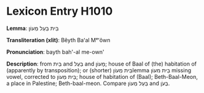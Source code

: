 # Lexicon Entry H1010

**Lemma**: בֵּית בַּעַל מְעוֹן

**Transliteration (xlit)**: Bêyth Baʻal Mᵉʻôwn

**Pronunciation**: bayth bah'-al me-own'

**Description**:
from בַּיִת and בַּעַל and מָעוֹן; house of Baal of (the) habitation of (apparently by transposition); or (shorter) בֵּית מְעוֹןlemma בֵּית מעוֹן missing vowel, corrected to בֵּית מְעוֹן; house of habitation of (Baal); Beth-Baal-Meon, a place in Palestine; Beth-baal-meon. Compare בַּעַל מְעוֹן and בְּעֹן.
